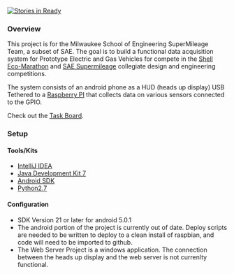[![Stories in Ready](https://badge.waffle.io/MSOE-Supermileage/DAQ.png?label=ready&title=Ready)](https://waffle.io/MSOE-Supermileage/DAQ)

### Overview ###

This project is for the Milwaukee School of Engineering SuperMileage Team, a subset of SAE. The goal is to build a functional data acquisition system for Prototype Electric and Gas Vehicles for compete in the [Shell Eco-Marathon](http://www.shell.com/global/environment-society/ecomarathon/events/americas.html) and [SAE Supermileage](http://students.sae.org/cds/supermileage/) collegiate design and engineering competitions.

The system consists of an android phone as a HUD (heads up display) USB Tethered to a [Raspberry PI](https://www.raspberrypi.org/) that collects data on various sensors connected to the GPIO.

Check out the [Task Board](https://waffle.io/MSOE-Supermileage/DAQ).

### Setup ###

#### Tools/Kits ####
* [IntelliJ IDEA](http://www.jetbrains.com/idea/)
* [Java Development Kit 7](http://www.oracle.com/technetwork/java/javase/downloads/jdk7-downloads-1880260.html)
* [Android SDK](https://developer.android.com/sdk/index.html)
* [Python2.7](https://docs.python.org/2/)
    
#### Configuration ####
* SDK Version 21 or later for android 5.0.1
* The android portion of the project is currently out of date. Deploy scripts are needed to be written to deploy to a clean install of raspbian, and code will need to be imported to github.
* The Web Server Project is a windows application. The connection between the heads up display and the web server is not currenlty functional.
